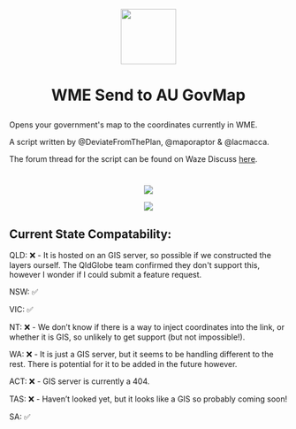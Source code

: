 <p align="center"><img src="https://i.ibb.co/k8RdMh0/image.png" width=100></p>

# <p align="center">WME Send to AU GovMap</p>

Opens your government's map to the coordinates currently in WME.

A script written by @DeviateFromThePlan, @maporaptor & @lacmacca.

The forum thread for the script can be found on Waze Discuss [here](https://www.waze.com/discuss/t/script-wme-send-to-au-govmap/340375).
# 
<p align="center"><a href="https://github.com/DeviateFromThePlan/WME-Send-to-AU-GovMap/releases/latest/download/WME-Send-to-AU-GovMap.user.js"><img src="https://i.ibb.co/JzHFKzj/button-install-here.png"></a></p>

<p align="center"><a href="https://github.com/DeviateFromThePlan/WME-Send-to-AU-GovMap/releases" alt="Total installs"><img src="https://img.shields.io/github/downloads/DeviateFromThePlan/WME-Send-to-AU-GovMap/total?style=for-the-badge&label=Total%20installs%3A" /></a></p>

## Current State Compatability:

QLD: ❌ - It is hosted on an GIS server, so possible if we constructed the layers ourself. The QldGlobe team confirmed they don't support this, however I wonder if I could submit a feature request.

NSW: ✅

VIC: ✅

NT: ❌ - We don’t know if there is a way to inject coordinates into the link, or whether it is GIS, so unlikely to get support (but not impossible!).

WA: ❌ - It is just a GIS server, but it seems to be handling different to the rest. There is potential for it to be added in the future however.

ACT: ❌ - GIS server is currently a 404.

TAS: ❌ - Haven’t looked yet, but it looks like a GIS so probably coming soon!

SA: ✅
